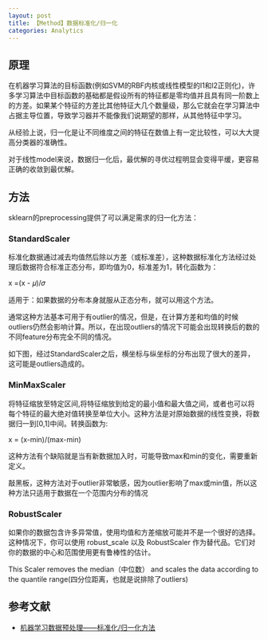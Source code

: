 ```yaml
---
layout: post
title: 【Method】数据标准化/归一化
categories: Analytics
---
```


## 原理 

在机器学习算法的目标函数(例如SVM的RBF内核或线性模型的l1和l2正则化)，许多学习算法中目标函数的基础都是假设所有的特征都是零均值并且具有同一阶数上的方差。如果某个特征的方差比其他特征大几个数量级，那么它就会在学习算法中占据主导位置，导致学习器并不能像我们说期望的那样，从其他特征中学习。

从经验上说，归一化是让不同维度之间的特征在数值上有一定比较性，可以大大提高分类器的准确性。

对于线性model来说，数据归一化后，最优解的寻优过程明显会变得平缓，更容易正确的收敛到最优解。

## 方法

sklearn的preprocessing提供了可以满足需求的归一化方法：

### StandardScaler

标准化数据通过减去均值然后除以方差（或标准差），这种数据标准化方法经过处理后数据符合标准正态分布，即均值为0，标准差为1，转化函数为：

x =(x - 𝜇)/𝜎

适用于：如果数据的分布本身就服从正态分布，就可以用这个方法。

通常这种方法基本可用于有outlier的情况，但是，在计算方差和均值的时候outliers仍然会影响计算。所以，在出现outliers的情况下可能会出现转换后的数的不同feature分布完全不同的情况。

如下图，经过StandardScaler之后，横坐标与纵坐标的分布出现了很大的差异，这可能是outliers造成的。

### MinMaxScaler

将特征缩放至特定区间,将特征缩放到给定的最小值和最大值之间，或者也可以将每个特征的最大绝对值转换至单位大小。这种方法是对原始数据的线性变换，将数据归一到[0,1]中间。转换函数为:

x = (x-min)/(max-min)

这种方法有个缺陷就是当有新数据加入时，可能导致max和min的变化，需要重新定义。

敲黑板，这种方法对于outlier非常敏感，因为outlier影响了max或min值，所以这种方法只适用于数据在一个范围内分布的情况

### RobustScaler

如果你的数据包含许多异常值，使用均值和方差缩放可能并不是一个很好的选择。这种情况下，你可以使用 robust_scale 以及 RobustScaler 作为替代品。它们对你的数据的中心和范围使用更有鲁棒性的估计。

This Scaler removes the median（中位数） and scales the data according to the quantile range(四分位距离，也就是说排除了outliers)

## 参考文献

- [机器学习数据预处理——标准化/归一化方法](https://www.cnblogs.com/bjwu/p/8977141.html)